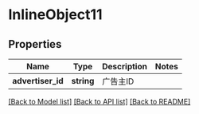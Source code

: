 # InlineObject11

## Properties
Name | Type | Description | Notes
------------ | ------------- | ------------- | -------------
**advertiser_id** | **string** | 广告主ID | 

[[Back to Model list]](../README.md#documentation-for-models) [[Back to API list]](../README.md#documentation-for-api-endpoints) [[Back to README]](../README.md)


